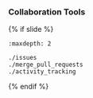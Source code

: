 ### Collaboration Tools

{% if slide %}
<!-- BUILDING THE SLIDES -->
```{toctree}
:maxdepth: 2

./issues
./merge_pull_requests
./activity_tracking

```
{% endif %}

